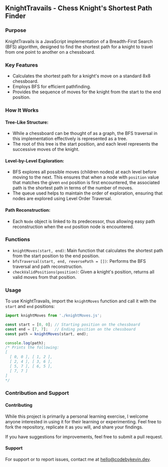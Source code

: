 ## KnightTravails - Chess Knight's Shortest Path Finder

### Purpose

KnightTravails is a JavaScript implementation of a Breadth-First Search (BFS) algorithm, designed to find the shortest path for a knight to travel from one point to another on a chessboard. 

### Key Features
- Calculates the shortest path for a knight's move on a standard 8x8 chessboard.
- Employs BFS for efficient pathfinding.
- Provides the sequence of moves for the knight from the start to the end position.

### How It Works

#### Tree-Like Structure:
- While a chessboard can be thought of as a graph, the BFS traversal in this implementation effectively is represented as a tree. 
- The root of this tree is the start position, and each level represents the successive moves of the knight.

#### Level-by-Level Exploration:
- BFS explores all possible moves (children nodes) at each level before moving to the next. This ensures that when a node with `position` value that matches the given `end` position is first encountered, the associated path is the shortest path in terms of the number of moves.
- The queue used helps to maintain the order of exploration, ensuring that nodes are explored using Level Order Traversal.

#### Path Reconstruction:
- Each `Node` object is linked to its predecessor, thus allowing easy path reconstruction when the `end` position node is encountered. 

### Functions
- `knightMoves(start, end)`: Main function that calculates the shortest path from the start position to the end position.
- `bfsTraversal(start, end, reversePath = [])`: Performs the BFS traversal and path reconstruction.
- `checkValidPositions(position)`: Given a knight's position, returns all valid moves from that position.

### Usage
To use KnightTravails, import the `knightMoves` function and call it with the `start` and `end` positions:

```javascript
import knightMoves from './knightMoves.js';

const start = [0, 0]; // Starting position on the chessboard
const end = [7, 7];   // Ending position on the chessboard
const path = knightMoves(start, end);

console.log(path);
/* Prints the following: 
[
  [ 0, 0 ], [ 1, 2 ],
  [ 2, 4 ], [ 3, 6 ],
  [ 5, 7 ], [ 6, 5 ],
  [ 7, 7 ]
]
*/
```

### Contribution and Support

#### Contributing

While this project is primarily a personal learning exercise, I welcome anyone interested in using it for their learning or experimenting. Feel free to fork the repository, replicate it as you will, and share your findings. 

If you have suggestions for improvements, feel free to submit a pull request.

#### Support

For support or to report issues, contact me at [hello@codebykevin.dev](mailto:hello@codebykevin.dev). 
